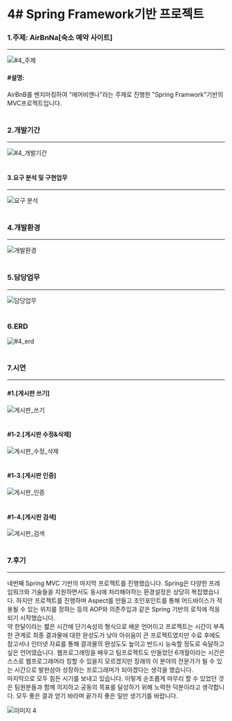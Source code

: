 # 4# Spring Framework기반 프로젝트

### 1.주제: AirBnNa[숙소 예약 사이트]
--------------------------------------------------------------------
![#4_주제](https://user-images.githubusercontent.com/69965049/112094109-02265800-8bde-11eb-8869-b36ccb2a461a.png)
#### #설명:
AirBnB를 벤치마킹하여 "에어비엔나"라는 주제로 진행한 "Spring Framwork"기반의 MVC프로젝트입니다.
<br><br>


### 2.개발기간
--------------------------------------------------------------------
![#4_개발기간](https://user-images.githubusercontent.com/69965049/112073337-3df9f700-8bb7-11eb-9f66-d3c8bc9e31df.png)
<br><br>


#### 3.요구 분석 및 구현업무
--------------------------------------------------------------------
![요구 분석](https://user-images.githubusercontent.com/69965049/112410553-b4852900-8d5e-11eb-91b3-7982aadb08cb.png)
<br><br>


### 4.개발환경
--------------------------------------------------------------------
![개발환경](https://user-images.githubusercontent.com/69965049/112410617-cebf0700-8d5e-11eb-9fef-5cc68169cb3c.png)
<br><br>


### 5.담당업무
--------------------------------------------------------------------
![담당업무](https://user-images.githubusercontent.com/69965049/112410751-1180df00-8d5f-11eb-96ce-6f760c19ea3f.png)
<br><br>

### 6.ERD
![#4_erd](https://user-images.githubusercontent.com/69965049/112775464-e9072680-9077-11eb-95f1-5af890f711ed.png)
<br><br>

### 7.시연
--------------------------------------------------------------------
#### #1.[게시판 쓰기]
![게시판_쓰기](https://user-images.githubusercontent.com/69965049/112775334-8e6dca80-9077-11eb-85fb-03b422474c8f.gif)
<br><br>

#### #1-2.[게시판 수정&삭제]
![게시판_수정_삭제](https://user-images.githubusercontent.com/69965049/112775335-8f066100-9077-11eb-8d81-be0f609d9166.gif)
<br><br>

#### #1-3.[게시판 인증]
![게시판_인증](https://user-images.githubusercontent.com/69965049/112775333-8dd53400-9077-11eb-86fc-69946b7eefdb.gif)
<br><br>

#### #1-4.[게시판 검색]
![게시판_검색](https://user-images.githubusercontent.com/69965049/112775330-8c0b7080-9077-11eb-8c6d-c4614c182d00.gif)
<br><br>

### 7.후기
--------------------------------------------------------------------
네번째  Spring MVC 기반의 마지막 프로젝트를 진행했습니다. Spring은 다양한 프레임워크와 기술들을 지원하면서도 동시에 처리해야하는 환경설정은 상당히 복잡했습니다. 하지만 프로젝트를 진행하며  Aspect를  만들고 조인포인트를 통해 어드바이스가 적용될 수 있는 위치를 정하는 등의 AOP와 의존주입과 같은 Spring 기반의 로직에 적응되기 시작했습니다.<br>
약 한달이라는 짧은 시간에 단기속성의 형식으로 배운 언어이고 프로젝트는  시간이 부족한  관계로 최종 결과물에 대한 완성도가 낮아 아쉬움이 큰 프로젝트였지만 수료 후에도  참고서나 인터넷 자료를 통해 결과물의 완성도도 높이고  반드시 능숙할 정도로 숙달하고 싶은 언어였습니다.  웹프로그래밍을 배우고 팀프로젝트도 만들었던 6개월이라는 시간은 스스로 웹프로그래머라 칭할 수 있을지 모르겠지만 장래의 이 분야의 전문가가 될 수 있는 시간으로 발판삼아 성장하는 프로그래머가 되야겠다는 생각을 했습니다. <br>
마지막으로 모두 힘든 시기를 보내고 있습니다. 이렇게 순조롭게 마무리 할 수 있었던 것은 팀원분들과 함께 의지하고 공동의 목표를 달성하기 위해 노력한 덕분이라고 생각합니다. 모두 좋은 결과 얻기 바라며 끝가지 좋은 일만 생기기를 바랍니다.

![이미지 4](https://user-images.githubusercontent.com/69965049/112767286-d5949500-9050-11eb-929b-0fc2b168ff3d.png)
<br><br>
